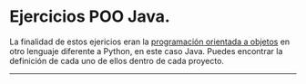 Ejercicios POO Java.
==================================

La finalidad de estos ejericios eran la [programación orientada a objetos][1] en otro lenguaje diferente a Python, en este caso Java.
Puedes encontrar la definición de cada uno de ellos dentro de cada proyecto.

---------

[1]: https://es.wikipedia.org/wiki/Programaci%C3%B3n_orientada_a_objetos